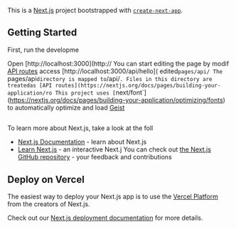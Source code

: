 This is a [Next.js](https://nextjs.org) project bootstrapped with [`create-next-app`](https://nextjs.org/docs/pages/api-reference/create-next-app).

## Getting Started

First, run the developme

Open [http://localhost:3000](http://
You can start editing the page by modif
[API routes](https://nextjs.org/docs/pages/building-your-application/routng/ap-routes) access [http://localhost:3000/api/hello](
edited`pages/api/
The `pages/api` directory is mapped to `/api/`. Files in this directory are treatedas [API routes](https://nextjs.org/docs/pages/building-your-application/ro
This project uses [`next/font`](https://nextjs.org/docs/pages/building-your-application/optimizing/fonts) to automatically optimize and load [Geist](https://vercel.com/font)  

## 
To learn more about Next.js, take a look at the foll
- [Next.js Documentation](https://nextjs.org/docs) - learn about Next.js 
- [Learn Next.js](https://nextjs.org/learn-pages-router) - an interactive Next.j
You can check out [the Next.js GitHub repository](https://github.com/vercel/next.js) - your feedback and contributions 

## Deploy on Vercel

The easiest way to deploy your Next.js app is to use the [Vercel Platform](https://vercel.com/new?utm_medium=default-template&filter=next.js&utm_source=create-next-app&utm_campaign=create-next-app-readme) from the creators of Next.js.

Check out our [Next.js deployment documentation](https://nextjs.org/docs/pages/building-your-application/deploying) for more details.
